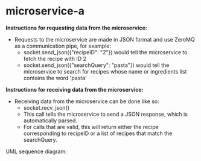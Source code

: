 # microservice-a

**Instructions for requesting data from the microservice:**
- Requests to the microservice are made in JSON format and use ZeroMQ as a communication pipe, for example:
  - socket.send_json({"recipeID": "2"}) would tell the microservice to fetch the recipe with ID 2
  - socket.send_json({"searchQuery": "pasta"}) would tell the microservice to search for recipes whose name or ingredients list contains the word 'pasta'

**Instructions for receiving data from the microservice:**
- Receiving data from the microservice can be done like so:
  - socket.recv_json() 
  - This call tells the microservice to send a JSON response, which is automatically parsed.
  - For calls that are valid, this will return either the recipe corresponding to recipeID or a list of recipes that match the searchQuery.

UML sequence diagram: